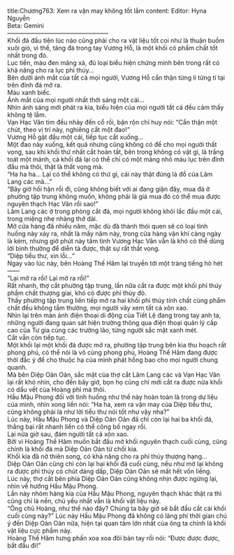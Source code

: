 title:Chương763: Xem ra vận may không tốt lắm
content:
Editor: Hyna Nguyễn<br>Beta: Gemini<br>————————————————–<br>Khối đá đầu tiên lúc nào cũng phải cho ra vật liệu tốt coi như là thuận buồm xuôi gió, vì thế, tảng đá trong tay Vương Hỗ, là một khối có phẩm chất tốt nhất trong đó.<br>Lục tiển, màu đen mãng xà, đủ loại biểu hiện chứng minh bên trong rất có khả năng cho ra lục phỉ thúy…<br>Bên dưới ánh mắt của tất cả mọi người, Vương Hỗ cẩn thận từng li từng tí tại trên đỉnh đá mở ra.<br>Màu xanh biếc.<br>Ánh mắt của mọi người nhất thời sáng một cái…<br>Nhìn ánh sáng mới phát ra kia, biểu hiện của mọi người tất cả đều cảm thấy không tệ lắm.<br>Vạn Hạc Vân tim đều nhảy đến cổ rồi, bận rộn chỉ huy nói: “Cẩn thận một chút, theo vị trí này, nghiêng cắt một đao!”<br>Vương Hỗ gật đầu một cái, tiếp tục cắt xuống…<br>Một đao này xuống, kết quả nhưng cũng không có để cho mọi người thất vọng, sau khi khối thứ nhất cắt hoàn tất, bên trong không có vật gì, là trắng toát một mảnh, cả khối đá lại có thể chỉ có một mảng nhỏ màu lục trên đỉnh đầu mà thôi, thật là thất vọng mà.<br>“Ha ha ha… Lại có thể không có thứ gì, cái này thật đúng là đồ của Lâm Lang các mà…”<br>“Bây giờ hối hận rồi đi, cũng không biết với ai đang giận đây, mua đá ở phường tập trung không muốn, không phải là giá mua đó có thể mua được nguyên thạch Hạc Vân rồi sao!”<br>Lâm Lang các ở trong phòng cắt đá, mọi người không khỏi lắc đầu một cái, trong miệng nhẹ nhàng thở dài.<br>Mở cửa hàng đã nhiều năm, mặc dù đã thành thói quen sẽ có loại tình huống này xảy ra, nhất là mấy năm này, trong cửa hàng vận khí càng ngày là kém, nhưng giờ phút này tâm tình Vương Hạc Vân vẫn là khó có thể dùng lời bình thường để diễn tả được, thật sự rất thất vọng.<br>“Diệp tiểu thư, xin lỗi…”<br>Ngay vào lúc này, bên Hoàng Thế Hâm lại truyền tới một tràng tiếng hò hét ——<br>“Lại mở ra rồi! Lại mở ra rồi!”<br>Rất nhanh, thợ cắt phường tập trung, lần nữa cắt ra được một khối phỉ thúy phẩm chất thượng giai, khó có được phỉ thúy đỏ.<br>Thấy phường tập trung liên tiếp mở ra hai khối phỉ thúy tính chất cùng phẩm chất đều không tầm thường, mọi người vây xem tất cả xôn xao.<br>Nhìn lại trên màn ảnh điện thoại di động của Tiết Lệ đang trong tay anh ta, những người đang quan sát hiện trường thông qua điện thoại quản lý cấp cao của Tư gia cùng các trưởng lão, từng người sắc mặt xanh mét.<br>Cắt vẫn còn tiếp tục.<br>Một khối lại một khối đá được mở ra, phường tập trung bên kia thu hoạch rất phong phú, có thể nói là vô cùng phong phú, Hoàng Thế Hâm đang được thời đắc ý để cho thuộc hạ của mình phát hồng bao cho mọi người chung quanh.<br>Mà bên Diệp Oản Oản, sắc mặt của thợ cắt Lâm Lang các và Vạn Hạc Vân lại rất khó nhìn, cho đến bây giờ, bọn họ cũng chỉ mới cắt ra được nửa khối có dấu vết của Hoàng phỉ mà thôi.<br>Hầu Mậu Phong đối với tình huống như thế này hoàn toàn là trong dự liệu của mình, nhìn xong liền nói: “Ha ha, xem ra vận may của Diệp tiểu thư, cũng không phải là như lời tiểu thư nói tốt như vậy nha?”<br>Lúc này, Hầu Mậu Phong và Diệp Oản Oản đã chỉ còn lại hai ba khối đá, thắng bại rất nhanh liền có thể công bố ngay rồi.<br>Lại nửa giờ sau, đám người tất cả xôn xao.<br>Bởi vì Hoàng Thế Hâm muốn bắt đầu mở khối nguyên thạch cuối cùng, cũng chính là khối đá mà Diệp Oản Oản từ chối kia.<br>Khối kia đã nở thiên song, có khả năng cho ra phỉ thúy thượng hạng…<br>Diệp Oản Oản cũng chỉ còn lại hai khối đá cuối cùng, nếu như mở lại không ra được phỉ thúy có chút dáng dấp, Diệp Oản Oản sẽ mất hết vốn liếng.<br>Lúc này, thợ cắt bên phía Diệp Oản Oản cũng không nhịn được ngừng lại, nhìn về hướng Hầu Mậu Phong.<br>Lần này nhóm hàng kia của Hầu Mậu Phong, nguyên thạch khác thật ra thì cũng chỉ là nền, chủ yếu nhất vẫn là khối vật liệu này.<br>“Ông chủ Hoàng, như thế nào đây? Chúng ta bây giờ sẽ bắt đầu cắt cái khối cuối cùng này?” Lúc này Hầu Mậu Phong đã không có lãng phí thời gian chú ý đến Diệp Oản Oản nữa, hiện tại quan tâm lớn nhất của ông ta chính là khối vật liệu cực phẩm này.<br>Hoàng Thế Hâm hưng phấn xoa xoa đôi bàn tay rồi nói: “Được được được, bắt đầu đi!”